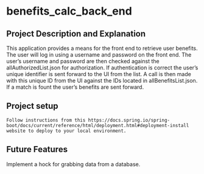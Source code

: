 # benefits_calc_back_end

## Project Description and Explanation

This application provides a means for the front end to retrieve user benefits. The user will log in using a username and password on the front end. The user’s username and password are then checked against the allAuthorizedList.json for authorization. If authentication is correct the user’s unique identifier is sent forward to the UI from the list. A call is then made with this unique ID from the UI against the IDs located in allBenefitsList.json. If a match is fount the user’s benefits are sent forward.

## Project setup

```
Follow instructions from this https://docs.spring.io/spring-boot/docs/current/reference/html/deployment.html#deployment-install website to deploy to your local environment.
```

## Future Features

Implement a hock for grabbing data from a database.
